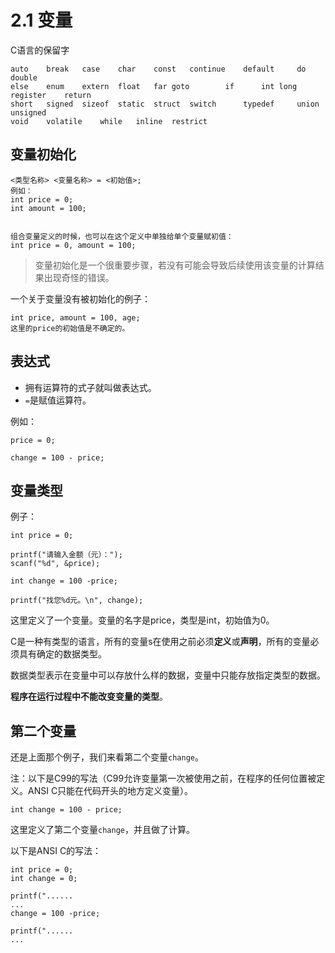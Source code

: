 # 2.1 变量

C语言的保留字

```
auto	break	case	char	const	continue	default		do	double
else	enum	extern	float	far	goto		if		int	long	
register	return
short	signed	sizeof	static	struct	switch		typedef		union	unsigned
void	volatile	while	inline	restrict
```

## 变量初始化

```
<类型名称> <变量名称> = <初始值>;
例如：
int price = 0;
int amount = 100;


组合变量定义的时候，也可以在这个定义中单独给单个变量赋初值：
int price = 0, amount = 100;
```

> 变量初始化是一个很重要步骤，若没有可能会导致后续使用该变量的计算结果出现奇怪的错误。

一个关于变量没有被初始化的例子：

```
int price, amount = 100, age;
这里的price的初始值是不确定的。
```

## 表达式

- 拥有运算符的式子就叫做表达式。
- `=`是赋值运算符。

例如：

```
price = 0;

change = 100 - price;
```

## 变量类型

例子：

```
int price = 0;

printf("请输入金额（元）：");
scanf("%d", &price);

int change = 100 -price;

printf("找您%d元。\n", change);
```

这里定义了一个变量。变量的名字是price，类型是int，初始值为0。

C是一种有类型的语言，所有的变量s在使用之前必须**定义**或**声明**，所有的变量必须具有确定的数据类型。

数据类型表示在变量中可以存放什么样的数据，变量中只能存放指定类型的数据。

**程序在运行过程中不能改变变量的类型**。

## 第二个变量

还是上面那个例子，我们来看第二个变量`change`。

注：以下是C99的写法（C99允许变量第一次被使用之前，在程序的任何位置被定义。ANSI C只能在代码开头的地方定义变量）。

`int change = 100 - price;`

这里定义了第二个变量`change`，并且做了计算。

以下是ANSI C的写法：

```
int price = 0;
int change = 0;

printf("......
...
change = 100 -price;

printf("......
...
```


